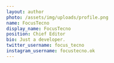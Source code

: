 ```yaml
---
layout: author
photo: /assets/img/uploads/profile.png
name: FocusTecno
display_name: FocusTecno
position: Chief Editor
bio: Just a developer.
twitter_username: focus_tecno
instagram_username: focustecno.ok
---
```


